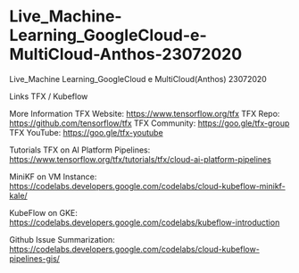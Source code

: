 # Live_Machine-Learning_GoogleCloud-e-MultiCloud-Anthos-23072020
Live_Machine Learning_GoogleCloud e MultiCloud(Anthos) 23072020

Links TFX / Kubeflow

More Information
TFX Website: https://www.tensorflow.org/tfx
TFX Repo: https://github.com/tensorflow/tfx
TFX Community: https://goo.gle/tfx-group
TFX YouTube: https://goo.gle/tfx-youtube

Tutorials
TFX on AI Platform Pipelines: https://www.tensorflow.org/tfx/tutorials/tfx/cloud-ai-platform-pipelines

MiniKF on VM Instance: https://codelabs.developers.google.com/codelabs/cloud-kubeflow-minikf-kale/

KubeFlow on GKE: https://codelabs.developers.google.com/codelabs/kubeflow-introduction

Github Issue Summarization: https://codelabs.developers.google.com/codelabs/cloud-kubeflow-pipelines-gis/





